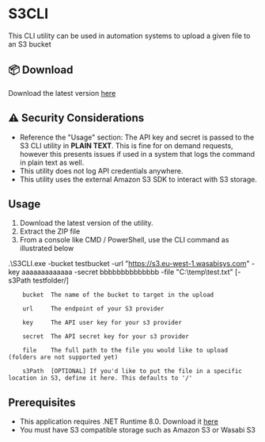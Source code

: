 # S3CLI

This CLI utility can be used in automation systems to upload a given file to an S3 bucket

## 📦 Download
Download the latest version [here](https://github.com/c0der4t/S3CLI/releases/latest)

## ⚠️ Security Considerations

- Reference the "Usage" section: The API key and secret is passed to the S3 CLI utility in **PLAIN TEXT**. This is fine for on demand requests, however this presents issues if used in a system that logs the command in plain text as well.
- This utility does not log API credentials anywhere.
- This utility uses the external Amazon S3 SDK to interact with S3 storage.

## Usage

1. Download the latest version of the utility.
2. Extract the ZIP file
3. From a console like CMD / PowerShell, use the CLI command as illustrated below

.\S3CLI.exe -bucket testbucket -url "https://s3.eu-west-1.wasabisys.com" -key aaaaaaaaaaaaa -secret bbbbbbbbbbbbbb -file "C:\temp\test.txt" [-s3Path testfolder/]

        bucket  The name of the bucket to target in the upload

        url     The endpoint of your S3 provider

        key     The API user key for your s3 provider

        secret  The API secret key for your s3 provider

        file    The full path to the file you would like to upload (folders are not supported yet)

        s3Path  [OPTIONAL] If you'd like to put the file in a specific location in S3, define it here. This defaults to '/'

## Prerequisites

- This application requires .NET Runtime 8.0. Download it [here](https://download.visualstudio.microsoft.com/download/pr/3980ab0a-379f-44a0-9be6-eaf74c07a3b3/bd1cc6107ff3d8fe0104d30f01339b74/dotnet-runtime-8.0.7-win-x64.exe)
- You must have S3 compatible storage such as Amazon S3 or Wasabi S3